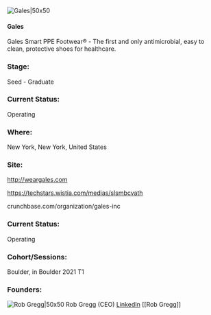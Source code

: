 

![Gales|50x50](https://apimg.techstars.com/connect/images/image_files/6077929444175a00d5935e4a/original/Gales_Logo_Square.jpg)

#### Gales
Gales Smart PPE Footwear® - The first and only antimicrobial, easy to clean, protective shoes for healthcare.

### Stage: 
Seed - Graduate 

### Current Status: 
Operating

### Where:
New York, New York, United States

### Site:
http://weargales.com

https://techstars.wistia.com/medias/slsmbcvath

crunchbase.com/organization/gales-inc

### Current Status: 
Operating

### Cohort/Sessions: 
Boulder, in Boulder 2021 T1

### Founders: 

![Rob Gregg|50x50](https://apimg.techstars.com/connect/images/image_files/5ff390fb49b4e0607e000023/original/Rob_Gregg_Headshot_2020.jpg) Rob Gregg (CEO) [LinkedIn](https://linkedin.com/in/rgthinkcreative) [[Rob Gregg]]


